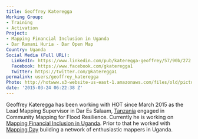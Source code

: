 ```yaml
---
title: Geoffrey Kateregga
Working Group:
- Training
- Activation
Project:
- Mapping Financial Inclusion in Uganda
- Dar Ramani Huria - Dar Open Map
Country: Uganda
Social Media (Full URL):
  LinkedIn: https://www.linkedin.com/pub/kateregga-geoffrey/57/90b/272
  Facebook: https://www.facebook.com/gkateregga1
  Twitter: https://twitter.com/@kateregga1
permalink: users/geoffrey_kateregga
Photo: http://hotwww.s3-website-us-east-1.amazonaws.com/files/old/pictures/picture-256-1454138810.jpg
date: '2015-03-24 06:22:38 Z'
---
```

<p>Geoffrey Kateregga has been working with HOT since March 2015 as the Lead Mapping Supervisor in Dar Es Salaam, <a href="http://hotosm.org/projects/tanzania">Tanzania</a> engaged in Community Mapping for Flood Resilience. Currently he is working on <a href="https://hotosm.org/projects/mapping_financial_inclusion_in_uganda" target="_blank">Mapping Financial Inclusion in Uganda</a>. Prior to that he worked with <a href="http://www.mappingday.com/" target="_blank">Mapping Day</a> building a network of enthusiastic mappers in Uganda.</p>
